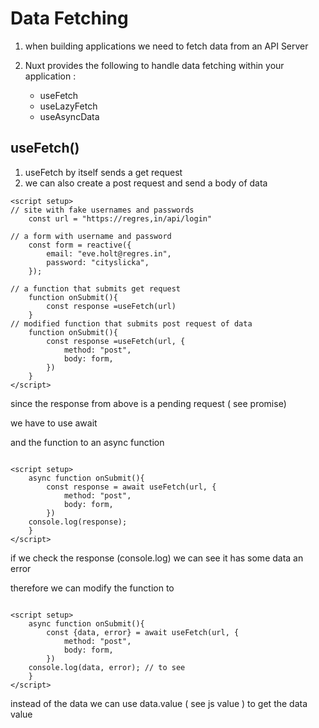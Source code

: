 # Data Fetching 

1. when building applications we need to fetch data from an API Server 

2. Nuxt provides the following to handle data fetching within your application :
    - useFetch
    - useLazyFetch
    - useAsyncData
    

## useFetch()

1. useFetch by itself sends a get request 
2. we can also create a post request and send a body of data 

```vue 
<script setup>
// site with fake usernames and passwords
    const url = "https://regres,in/api/login"

// a form with username and password
    const form = reactive({
        email: "eve.holt@regres.in",
        password: "cityslicka",
    });

// a function that submits get request
    function onSubmit(){
        const response =useFetch(url)
    }
// modified function that submits post request of data
    function onSubmit(){
        const response =useFetch(url, {
            method: "post",
            body: form,
        })
    }
</script>
```

since the response from above is a pending request ( see promise)

we have to use await 
 
and the function to an async function

```vue

<script setup>
    async function onSubmit(){
        const response = await useFetch(url, {
            method: "post",
            body: form,
        })
    console.log(response);
    } 
</script>
```

if we check the response (console.log) we can see it has some data an error

therefore we can modify the function to 

```vue

<script setup>
    async function onSubmit(){
        const {data, error} = await useFetch(url, {
            method: "post",
            body: form,
        })
    console.log(data, error); // to see
    } 
</script>
```

instead of the data we can use data.value ( see js value ) to get the data value 
